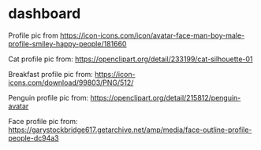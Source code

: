 # dashboard

Profile pic from https://icon-icons.com/icon/avatar-face-man-boy-male-profile-smiley-happy-people/181660

Cat profile pic from: https://openclipart.org/detail/233199/cat-silhouette-01

Breakfast profile pic from: https://icon-icons.com/download/99803/PNG/512/

Penguin profile pic from: https://openclipart.org/detail/215812/penguin-avatar

Face profile pic from: https://garystockbridge617.getarchive.net/amp/media/face-outline-profile-people-dc94a3